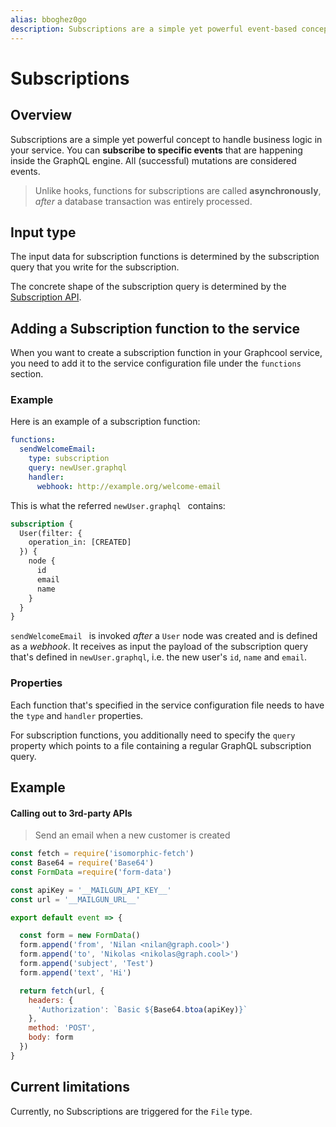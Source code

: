 ```yaml
---
alias: bboghez0go
description: Subscriptions are a simple yet powerful event-based concept on top of GraphQL to implement business logic asynchronously.
---
```


# Subscriptions

## Overview

Subscriptions are a simple yet powerful concept to handle business logic in your service. You can **subscribe to specific events** that are happening inside the GraphQL engine. All (successful) mutations are considered events.

> Unlike hooks, functions for subscriptions are called **asynchronously**, _after_ a database transaction was entirely processed.

## Input type

The input data for subscription functions is determined by the subscription query that you write for the subscription.

The concrete shape of the subscription query is determined by the [Subscription API](!alias-aip7oojeiv).

## Adding a Subscription function to the service

When you want to create a subscription function in your Graphcool service, you need to add it to the service configuration file under the `functions` section. 

### Example

Here is an example of a subscription function:

```yaml
functions:
  sendWelcomeEmail:
    type: subscription
    query: newUser.graphql
    handler:
      webhook: http://example.org/welcome-email
```

This is what the referred `newUser.graphql ` contains:

```graphql
subscription {
  User(filter: {
    operation_in: [CREATED]
  }) {
    node {
      id
      email
      name
    }
  }
}
```

`sendWelcomeEmail ` is invoked _after_ a `User` node was created and is defined as a _webhook_. It receives as input the payload of the subscription query that's defined in `newUser.graphql`, i.e. the new user's `id`, `name` and `email`.

### Properties

Each function that's specified in the service configuration file needs to have the `type` and `handler` properties.

For subscription functions, you additionally need to specify the `query` property which points to a file containing a regular GraphQL subscription query.


## Example

#### Calling out to 3rd-party APIs

> Send an email when a new customer is created

```js
const fetch = require('isomorphic-fetch')
const Base64 = require('Base64')
const FormData =require('form-data')

const apiKey = '__MAILGUN_API_KEY__'
const url = '__MAILGUN_URL__'

export default event => {

  const form = new FormData()
  form.append('from', 'Nilan <nilan@graph.cool>')
  form.append('to', 'Nikolas <nikolas@graph.cool>')
  form.append('subject', 'Test')
  form.append('text', 'Hi')

  return fetch(url, {
    headers: {
      'Authorization': `Basic ${Base64.btoa(apiKey)}`
    },
    method: 'POST',
    body: form
  })
}
```

## Current limitations

Currently, no Subscriptions are triggered for the `File` type.
